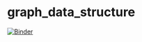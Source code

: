 

# graph_data_structure
[![Binder](https://mybinder.org/badge_logo.svg)](https://mybinder.org/v2/gh/Abdulke96/graph_data_structure/main?labpath=graph.ipynb)